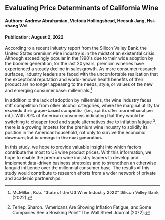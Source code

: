 ## Evaluating Price Determinants of California Wine
#### Authors: Andrew Abrahamian, Victoria Hollingshead, Heesuk Jang, Hsi-sheng Wei
#### Publication: August 2, 2022

According to a recent industry report from the Silicon Valley Bank, the United States premium wine industry is in the midst of an existential crisis. Although exceedingly popular in the 1990's due to their wide adoption by the boomer generation, for the last 20 years, premium wineries have experienced a steady decline in sales growth. As more consumer research surfaces, industry leaders are faced with the uncomfortable realization that the exceptional reputation and world-renown health benefits of their product are no longer appealing to the needs, style, or values of the new and emerging consumer base: millennials.[^1]

In addition to the lack of adoption by millennials, the wine industry faces stiff competition from other alcohol categories, where the marginal utility far exceeds their grape-based competitor (i.e., spirits offer more ethanol per mL).  With 70% of American consumers indicating that they would be switching to cheaper food and staple alternatives due to inflation fatigue [^2], there is a growing impetus for the premium wine industry to solidify its position in the American household, not only to survive the economic downturn, but to emerge in the next generation.  

In this study, we hope to provide valuable insight into which factors contribute the most to US wine product prices.  With this information, we hope to enable the premium wine industry leaders to develop and implement data-driven business strategies and to strengthen an otherwise languid influence over the millennial consumer base. The results of this study would contribute to research efforts from a wider network of private and academic partnerships.

[^1]: McMillan, Rob. “State of the US Wine Industry 2022” Silicon Valley Bank (2022).
[^2]: Terlep, Sharon. “Americans Are Showing Inflation Fatigue, and Some Companies See a Breaking Point” The Wall Street Journal (2022).
